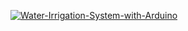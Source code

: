 

[![Water-Irrigation-System-with-Arduino
](https://www.youtube.com/watch?v=B0UqBxU03-w&t=127s)](https://www.youtube.com/watch?v=B0UqBxU03-w&t=127s)
